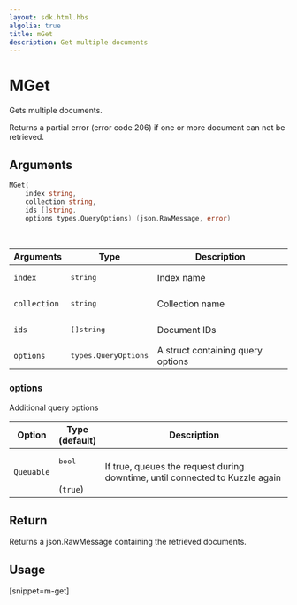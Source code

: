 ```yaml
---
layout: sdk.html.hbs
algolia: true
title: mGet
description: Get multiple documents
---
```


# MGet

Gets multiple documents.

Returns a partial error (error code 206) if one or more document can not be retrieved.

## Arguments

```go
MGet(
    index string,
    collection string,
    ids []string,
    options types.QueryOptions) (json.RawMessage, error)
```

<br/>

| Arguments | Type | Description|
| --- | --- | --- |
| `index` | <pre>string</pre> | Index name |
| `collection` | <pre>string</pre> | Collection name |
| `ids` | <pre>[]string</pre> | Document IDs |
| `options` | <pre>types.QueryOptions</pre> | A struct containing query options |

### options

Additional query options

| Option | Type<br/>(default) | Description |
| --- | --- | --- |
| `Queuable` | <pre>bool</pre> <br/>(`true`) | If true, queues the request during downtime, until connected to Kuzzle again |

## Return

Returns a json.RawMessage containing the retrieved documents.

## Usage

[snippet=m-get]

